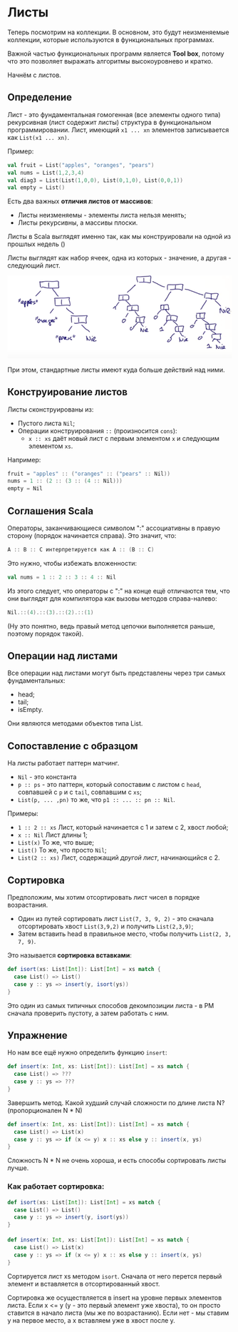 # Листы

Теперь посмотрим на коллекции. В основном, это будут неизменяемые коллекции, которые используются в функциональных программах.

Важной частью функциональных программ является **Tool box**, потому что это позволяет выражать алгоритмы высокоуровнево и кратко. 

Начнём с листов.


## Определение

Лист - это фундаментальная гомогенная (все элементы одного типа) рекурсивная (лист содержит листы) структура в функциональном программировании. Лист, имеющий `x1 ... xn` элементов записывается как `List(x1 ... xn)`. 

Пример:

```scala
val fruit = List("apples", "oranges", "pears")
val nums = List(1,2,3,4)
val diag3 = List(List(1,0,0), List(0,1,0), List(0,0,1))
val empty = List()
```

Есть два важных **отличия листов от массивов**:

- Листы неизменяемы - элементы листа нельзя менять;
- Листы рекурсивны, а массивы плоски. 


Листы в Scala выглядят именно так, как мы конструировали на одной из прошлых недель ()

Листы выглядят как набор ячеек, одна из которых - значение, а другая - следующий лист.

![12](img/12.png)

При этом, стандартные листы имеют куда больше действий над ними.


## Конструирование листов

Листы сконструированы из:

- Пустого листа `Nil`;
- Операции конструирования `::` (произносится `cons`):
  - `x :: xs` даёт новый лист с первым элементом `x` и следующим элементом `xs`.

Например:

```scala
fruit = "apples" :: ("oranges" :: ("pears" :: Nil))
nums = 1 :: (2 :: (3 :: (4 :: Nil)))
empty = Nil
```


## Соглашения Scala

Операторы, заканчивающиеся символом ":" ассоциативны в правую сторону (порядок начинается справа). Это значит, что:

```scala
A :: B :: C интерпретируется как A :: (B :: C)
```

Это нужно, чтобы избежать вложенности:

```scala
val nums = 1 :: 2 :: 3 :: 4 :: Nil
```

Из этого следует, что операторы с ":" на конце ещё отличаются тем, что они выглядят для компилятора как вызовы методов справа-налево:

```scala
Nil.::(4).::(3).::(2).::(1)
```

(Ну это понятно, ведь правый метод цепочки выполняется раньше, поэтому порядок такой).


## Операции над листами

Все операции над листами могут быть представлены через три самых фундаментальных:

- head;
- tail;
- isEmpty.

Они являются методами объектов типа List.


## Сопоставление с образцом

На листы работает паттерн матчинг.

- `Nil` - это константа
- `p :: ps` - это паттерн, который сопоставим с листом с `head`, совпавшей с `p` и с `tail`, совпавшим с `xs`;
- `List(p, ... ,pn)` то же, что `p1 :: ... :: pn :: Nil`.

Примеры:

- `1 :: 2 :: xs` Лист, который начинается с 1 и затем с 2, хвост любой;
- `x :: Nil` Лист длины 1;
- `List(x)` То же, что выше;
- `List()` То же, что просто `Nil`;
- `List(2 :: xs)` Лист, содержащий *другой лист*, начинающийся с 2.


## Сортировка

Предположим, мы хотим отсортировать лист чисел в порядке возрастания.

- Один из путей сортировать лист `List(7, 3, 9, 2)` - это сначала отсортировать хвост `List(3,9,2)` и получить `List(2,3,9)`;
- Затем вставить head в правильное место, чтобы получить `List(2, 3, 7, 9)`.

Это называется **сортировка вставками**:

```scala
def isort(xs: List[Int]): List[Int] = xs match {
  case List() => List()
  case y :: ys => insert(y, isort(ys))
}
```

Это один из самых типичных способов декомпозиции листа - в PM сначала проверить пустоту, а затем работать с ним.


## Упражнение

Но нам все ещё нужно определить функцию `insert`:

```scala
def insert(x: Int, xs: List[Int]): List[Int] = xs match {
  case List() => ???
  case y :: ys => ???
}
```

Завершить метод.
Какой худший случай сложности по длине листа N? (пропорционален N * N)

```scala
def insert(x: Int, xs: List[Int]): List[Int] = xs match {
  case List() => List(x)
  case y :: ys => if (x <= y) x :: xs else y :: insert(x, ys)
}
```

Сложность N * N не очень хороша, и есть способы сортировать листы лучше.


### Как работает сортировка:

```scala
def isort(xs: List[Int]): List[Int] = xs match {
  case List() => List()
  case y :: ys => insert(y, isort(ys))
}

def insert(x: Int, xs: List[Int]): List[Int] = xs match {
  case List() => List(x)
  case y :: ys => if (x <= y) x :: xs else y :: insert(x, ys)
}
```

Сортируется лист xs методом `isort`. Сначала от него перется первый элемент и вставляется в отсортированный хвост.

Сортировка же осуществляется в insert на уровне первых элементов листа. Если x <= y (y - это первый элемент уже хвоста), то он просто ставится в начало листа (мы же по возрастанию). Если нет - мы ставим y на первое место, а x вставляем уже в хвост после y.


